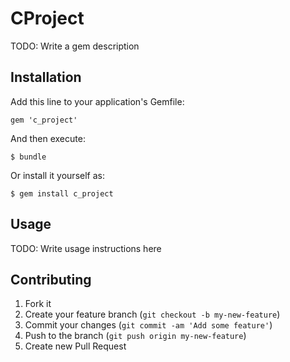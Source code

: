 # CProject

TODO: Write a gem description

## Installation

Add this line to your application's Gemfile:

    gem 'c_project'

And then execute:

    $ bundle

Or install it yourself as:

    $ gem install c_project

## Usage

TODO: Write usage instructions here

## Contributing

1. Fork it
2. Create your feature branch (`git checkout -b my-new-feature`)
3. Commit your changes (`git commit -am 'Add some feature'`)
4. Push to the branch (`git push origin my-new-feature`)
5. Create new Pull Request
